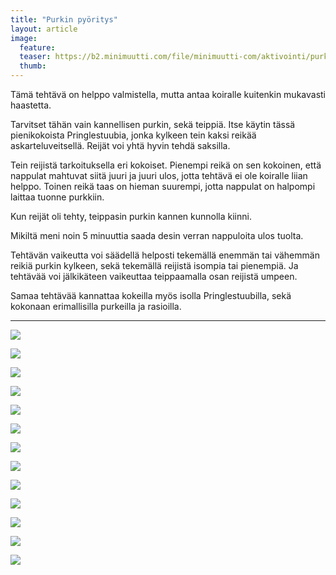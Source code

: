 ```yaml
---
title: "Purkin pyöritys"
layout: article
image:
  feature:
  teaser: https://b2.minimuutti.com/file/minimuutti-com/aktivointi/purkin-pyoritys/DSC55886%20-%20Copy-245px.jpg
  thumb:
---
```


Tämä tehtävä on helppo valmistella, mutta antaa koiralle kuitenkin mukavasti haastetta. 

Tarvitset tähän vain kannellisen purkin, sekä teippiä. Itse käytin tässä pienikokoista Pringlestuubia, jonka kylkeen tein kaksi reikää askarteluveitsellä. Reijät voi yhtä hyvin tehdä saksilla.

Tein reijistä tarkoituksella eri kokoiset. Pienempi reikä on sen kokoinen, että nappulat mahtuvat siitä juuri ja juuri ulos, jotta tehtävä ei ole koiralle liian helppo. Toinen reikä taas on hieman suurempi, jotta nappulat on halpompi laittaa tuonne purkkiin.

Kun reijät oli tehty, teippasin purkin kannen kunnolla kiinni.

Mikiltä meni noin 5 minuuttia saada desin verran nappuloita ulos tuolta.

Tehtävän vaikeutta voi säädellä helposti tekemällä enemmän tai vähemmän reikiä purkin kylkeen, sekä tekemällä reijistä isompia tai pienempiä. Ja tehtävää voi jälkikäteen vaikeuttaa teippaamalla osan reijistä umpeen.

Samaa tehtävää kannattaa kokeilla myös isolla Pringlestuubilla, sekä kokonaan erimallisilla purkeilla ja rasioilla.

---

![](https://b2.minimuutti.com/file/minimuutti-com/aktivointi/purkin-pyoritys/DSC55878-800px.jpg)

![](https://b2.minimuutti.com/file/minimuutti-com/aktivointi/purkin-pyoritys/DSC55886%20-%20Copy-800px.jpg)

![](https://b2.minimuutti.com/file/minimuutti-com/aktivointi/purkin-pyoritys/DSC55887-800px.jpg)

![](https://b2.minimuutti.com/file/minimuutti-com/aktivointi/purkin-pyoritys/DSC55948-800px.jpg)

![](https://b2.minimuutti.com/file/minimuutti-com/aktivointi/purkin-pyoritys/DSC55950-800px.jpg)

![](https://b2.minimuutti.com/file/minimuutti-com/aktivointi/purkin-pyoritys/DSC55953-800px.jpg)

![](https://b2.minimuutti.com/file/minimuutti-com/aktivointi/purkin-pyoritys/DSC55875-800px.jpg)

![](https://b2.minimuutti.com/file/minimuutti-com/aktivointi/purkin-pyoritys/DSC57567_-800px.jpg)

![](https://b2.minimuutti.com/file/minimuutti-com/aktivointi/purkin-pyoritys/DSC57603-800px.jpg)

![](https://b2.minimuutti.com/file/minimuutti-com/aktivointi/purkin-pyoritys/DSC57612-800px.jpg)

![](https://b2.minimuutti.com/file/minimuutti-com/aktivointi/purkin-pyoritys/DS03785-800px.jpg)

![](https://b2.minimuutti.com/file/minimuutti-com/aktivointi/purkin-pyoritys/DS03809-800px.jpg)

![](https://b2.minimuutti.com/file/minimuutti-com/aktivointi/purkin-pyoritys/DS03811-800px.jpg)
